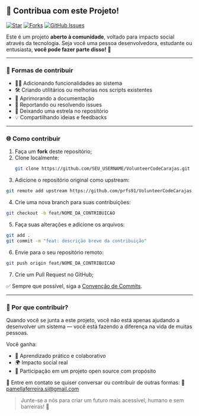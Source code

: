 ## 🤝 Contribua com este Projeto!

[![Star](https://img.shields.io/github/stars/prfs91/VolunteerCodeCarajas?style=social)](https://github.com/prfs91/VolunteerCodeCarajas/stargazers)
[![Forks](https://img.shields.io/github/forks/prfs91/VolunteerCodeCarajas?style=social)](https://github.com/prfs91/VolunteerCodeCarajas/forks)
[![GitHub Issues](https://img.shields.io/github/issues/prfs91/VolunteerCodeCarajas?style=social)](https://github.com/prfs91/VolunteerCodeCarajas/issues)

Este é um projeto **aberto à comunidade**, voltado para impacto social através da tecnologia. Seja você uma pessoa desenvolvedora, estudante ou entusiasta, **você pode fazer parte disso!** 💙

---

### 📂 Formas de contribuir

- 👩‍💻 Adicionando funcionalidades ao sistema
- 🛠️ Criando utilitários ou melhorias nos scripts existentes
- 🧾 Aprimorando a documentação
- 🐛 Reportando ou resolvendo issues
- 🌟 Deixando uma estrela no repositório
- 💡 Compartilhando ideias e feedbacks

---

### 🌐 Como contribuir

1. Faça um **fork** deste repositório;
2. Clone localmente:
   ```bash
   git clone https://github.com/SEU_USERNAME/VolunteerCodeCarajas.git
   ```
3. Adicione o repositório original como upstream:
  ```bash
  git remote add upstream https://github.com/prfs91/VolunteerCodeCarajas.git
  ```
4. Crie uma nova branch para suas contribuições:
  ```bash
  git checkout -b feat/NOME_DA_CONTRIBUICAO
  ```
5. Faça suas alterações e adicione os arquivos:
  ```bash
  git add .
  git commit -m "feat: descrição breve da contribuição"
  ```
6. Envie para o seu repositório remoto:
  ```bash
  git push origin feat/NOME_DA_CONTRIBUICAO
  ```
7. Crie um Pull Request no GitHub;

✅ Sempre que possível, siga a [Convenção de Commits](https://www.conventionalcommits.org/en/v1.0.0/#summary).

---

### 🌟 Por que contribuir?
Quando você se junta a este projeto, você não está apenas ajudando a desenvolver um sistema — você está fazendo a diferença na vida de muitas pessoas.

Você ganha:

- 🧠 Aprendizado prático e colaborativo
- 🌍 Impacto social real
- 🤝 Participação em um projeto open source com propósito

💌 Entre em contato se quiser conversar ou contribuir de outras formas:
📧 pamellaferreira.si@gmail.com

> Junte-se a nós para criar um futuro mais acessível, humano e sem barreiras! 🌱
